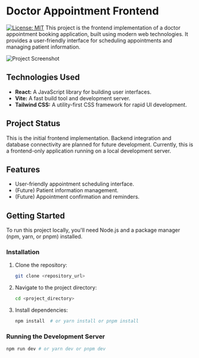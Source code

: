 # Doctor Appointment Frontend

[![License: MIT](https://img.shields.io/badge/License-MIT-yellow.svg)](https://opensource.org/licenses/MIT) This project is the frontend implementation of a doctor appointment booking application, built using modern web technologies. It provides a user-friendly interface for scheduling appointments and managing patient information.

![Project Screenshot](https://via.placeholder.com/800x400/28a745/FFFFFF?text=Doctor+Appointment+Frontend)
 ## Technologies Used

*   **React:** A JavaScript library for building user interfaces.
*   **Vite:** A fast build tool and development server.
*   **Tailwind CSS:** A utility-first CSS framework for rapid UI development.

## Project Status

This is the initial frontend implementation. Backend integration and database connectivity are planned for future development. Currently, this is a frontend-only application running on a local development server.

## Features

*   User-friendly appointment scheduling interface.
*   (Future) Patient information management.
*   (Future) Appointment confirmation and reminders.

## Getting Started

To run this project locally, you'll need Node.js and a package manager (npm, yarn, or pnpm) installed.

### Installation

1.  Clone the repository:

    ```bash
    git clone <repository_url>
    ```

2.  Navigate to the project directory:

    ```bash
    cd <project_directory>
    ```

3.  Install dependencies:

    ```bash
    npm install  # or yarn install or pnpm install
    ```

### Running the Development Server

```bash
npm run dev # or yarn dev or pnpm dev
